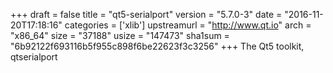 +++
draft = false
title = "qt5-serialport"
version = "5.7.0-3"
date = "2016-11-20T17:18:16"
categories = ['xlib']
upstreamurl = "http://www.qt.io"
arch = "x86_64"
size = "37188"
usize = "147473"
sha1sum = "6b92122f693116b5f955c898f6be22623f3c3256"
+++
The Qt5 toolkit, qtserialport